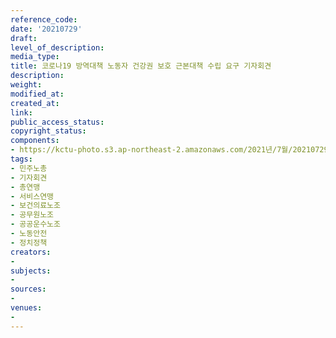 ```yaml
---
reference_code: 
date: '20210729'
draft: 
level_of_description: 
media_type: 
title: 코로나19 방역대책 노동자 건강권 보호 근본대책 수립 요구 기자회견
description: 
weight: 
modified_at: 
created_at: 
link: 
public_access_status: 
copyright_status: 
components:
- https://kctu-photo.s3.ap-northeast-2.amazonaws.com/2021년/7월/20210729-코로나19+방역대책+노동자+건강권+보호+근본대책+수립+요구+기자회견_민주노총_기자회견_총연맹_서비스연맹_보건의료노조_공무원노조_공공운수노조_노동안전_정치정책/_1D20085.jpg
tags:
- 민주노총
- 기자회견
- 총연맹
- 서비스연맹
- 보건의료노조
- 공무원노조
- 공공운수노조
- 노동안전
- 정치정책
creators:
- 
subjects:
- 
sources:
- 
venues:
- 
---
```

